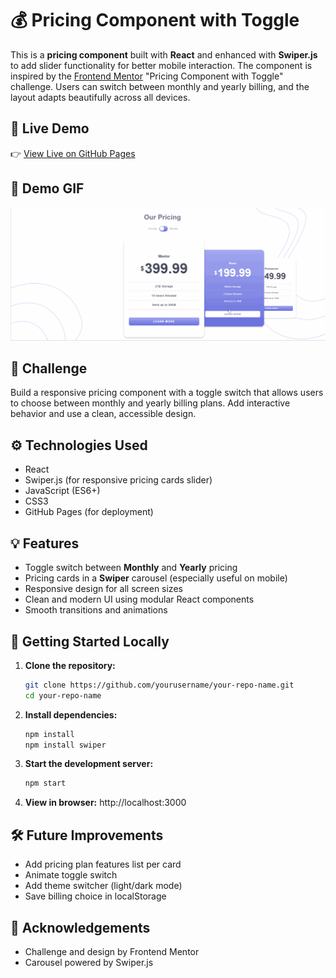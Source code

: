 # 💰 Pricing Component with Toggle

This is a **pricing component** built with **React** and enhanced with **Swiper.js** to add slider functionality for better mobile interaction. The component is inspired by the [Frontend Mentor](https://www.frontendmentor.io/) "Pricing Component with Toggle" challenge. Users can switch between monthly and yearly billing, and the layout adapts beautifully across all devices.

## 🔗 Live Demo

👉 [View Live on GitHub Pages](https://anastasiiiii.github.io/pricing-component-with-toggle/)

## 🎥 Demo GIF

![](./assets/pricing-component-with-toggle.gif)

## 🎯 Challenge

Build a responsive pricing component with a toggle switch that allows users to choose between monthly and yearly billing plans. Add interactive behavior and use a clean, accessible design.

## ⚙️ Technologies Used

- React  
- Swiper.js (for responsive pricing cards slider)  
- JavaScript (ES6+)  
- CSS3  
- GitHub Pages (for deployment)

## 💡 Features

- Toggle switch between **Monthly** and **Yearly** pricing  
- Pricing cards in a **Swiper** carousel (especially useful on mobile)  
- Responsive design for all screen sizes  
- Clean and modern UI using modular React components  
- Smooth transitions and animations

## 🚀 Getting Started Locally

1. **Clone the repository:**
   ```bash
   git clone https://github.com/yourusername/your-repo-name.git
   cd your-repo-name
   
2. **Install dependencies:**
    ```bash
    npm install
    npm install swiper
    
4. **Start the development server:**
   ```bash
   npm start

6. **View in browser:** http://localhost:3000

## 🛠️ Future Improvements

- Add pricing plan features list per card
- Animate toggle switch
- Add theme switcher (light/dark mode)
- Save billing choice in localStorage

## 🙌 Acknowledgements
- Challenge and design by Frontend Mentor
- Carousel powered by Swiper.js
